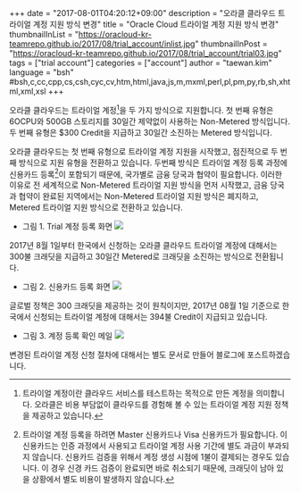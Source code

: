 +++
date = "2017-08-01T04:20:12+09:00"
description = "오라클 클라우드 트라이얼 계정 지원 방식 변경"
title = "Oracle Cloud 트라이얼 계정 지원 방식 변경"
thumbnailInList = "https://oracloud-kr-teamrepo.github.io/2017/08/trial_account/inlist.jpg"
thumbnailInPost = "https://oracloud-kr-teamrepo.github.io/2017/08/trial_account/trial03.jpg"
tags = ["trial account"]
categories = ["account"]
author = "taewan.kim"
language = "bsh"  #bsh,c,cc,cpp,cs,csh,cyc,cv,htm,html,java,js,m,mxml,perl,pl,pm,py,rb,sh,xhtml,xml,xsl
+++

오라클 클라우드는 트라이얼 계정[^1]을 두 가지 방식으로 지원합니다.
첫 번째 유형은 6OCPU와 500GB 스토리지를 30일간 제약없이 사용하는 Non-Metered 방식입니다.
두 번째 유형은 $300 Credit을 지급하고 30일간 소진하는 Metered 방식입니다.

[^1]: 트라이얼 계정이란 클라우드 서비스를 테스트하는 목적으로 만든 계정을 의미합니다. 오라클은 비용 부담없이 클라우드를 경험해 볼 수 있는 트라이얼 계정 지원 정책을 제공하고 있습니다.

오라클 클라우드는 첫 번째 유형으로 트라이얼 계정 지원을 시작했고, 점진적으로 두 번째 방식으로 지원 유형을 전환하고 있습니다.
두번째 방식은 트라이얼 계정 등록 과정에 신용카드 등록[^2]이 포함되기 때문에, 국가별로 금융 당국과 협약이 필요합니다.
이러한 이유로 전 세계적으로 Non-Metered 트라이얼 지원 방식을 먼저 시작했고, 금융 당국과 협약이 완료된 지역에서는 Non-Metered 트라이얼 지원 방식은 폐지하고, Metered 트라이얼 지원 방식으로 전환하고 있습니다.

[^2]: 트라이얼 계정 등록을 하려면 Master 신용카드나 Visa 신용카드가 필요합니다. 이 신용카드는 인증 과정에서 사용되고 트라이얼 계정 사용 기간에 별도 과금이 부과되지 않습니다. 신용카드 검증을 위해서 계정 생성 시점에 1불이 결제되는 경우도 있습니다. 이 경우 신경 카드 검증이 완료되면 바로 취소되기 때문에, 크래딧이 남아 있을 상황에서 별도 비용이 발생하지 않습니다.  

- 그림 1. Trial 계정 등록 화면
![](https://oracloud-kr-teamrepo.github.io/2017/08/trial_account/trial01.jpg)

2017년 8월 1일부터 한국에서 신청하는 오라클 클라우드 트라이얼 계정에 대해서는 300불 크래딧을 지급하고 30일간 Metered로 크래딧을 소진하는 방식으로 전환됩니다.

- 그림 2. 신용카드 등록 화면
![](https://oracloud-kr-teamrepo.github.io/2017/08/trial_account/trial02.jpg)

글로벌 정책은 300 크래딧을 제공하는 것이 원칙이지만, 2017년 08월 1일 기준으로 한국에서 신청되는 트라이얼 계정에 대해서는 394불 Credit이 지급되고 있습니다.

- 그림 3. 계정 등록 확인 메일
![](https://oracloud-kr-teamrepo.github.io/2017/08/trial_account/trial04.jpg)

변경된 트라이얼 계정 신청 절차에 대해서는 별도 문서로 만들어 블로그에 포스트하겠습니다.
